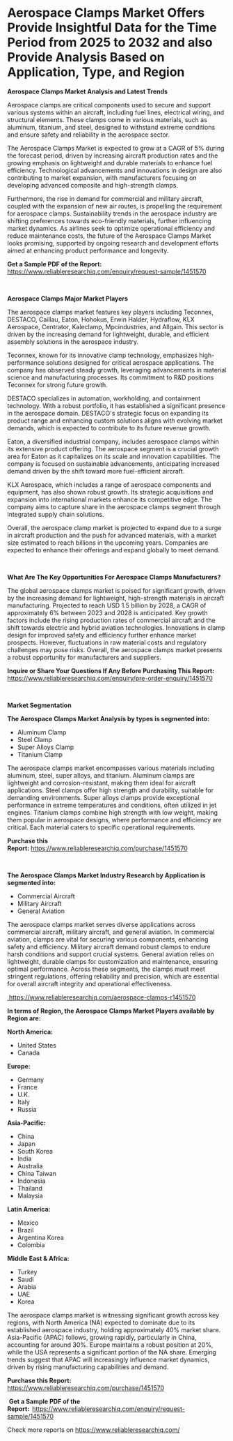 <p><h1>Aerospace Clamps Market Offers Provide Insightful Data for the Time Period from 2025 to 2032 and also Provide Analysis Based on Application, Type, and Region</h1></p><p><strong>Aerospace Clamps Market Analysis and Latest Trends</strong></p>
<p><p>Aerospace clamps are critical components used to secure and support various systems within an aircraft, including fuel lines, electrical wiring, and structural elements. These clamps come in various materials, such as aluminum, titanium, and steel, designed to withstand extreme conditions and ensure safety and reliability in the aerospace sector.</p><p>The Aerospace Clamps Market is expected to grow at a CAGR of 5% during the forecast period, driven by increasing aircraft production rates and the growing emphasis on lightweight and durable materials to enhance fuel efficiency. Technological advancements and innovations in design are also contributing to market expansion, with manufacturers focusing on developing advanced composite and high-strength clamps.</p><p>Furthermore, the rise in demand for commercial and military aircraft, coupled with the expansion of new air routes, is propelling the requirement for aerospace clamps. Sustainability trends in the aerospace industry are shifting preferences towards eco-friendly materials, further influencing market dynamics. As airlines seek to optimize operational efficiency and reduce maintenance costs, the future of the Aerospace Clamps Market looks promising, supported by ongoing research and development efforts aimed at enhancing product performance and longevity.</p></p>
<p><strong>Get a Sample PDF of the Report:&nbsp;</strong> <a href="https://www.reliableresearchiq.com/enquiry/request-sample/1451570?utm_campaign=2145&utm_medium=2&utm_source=Github&utm_content=ia&utm_term=28022025&utm_id=aerospace-clamps">https://www.reliableresearchiq.com/enquiry/request-sample/1451570</a></p>
<p>&nbsp;</p>
<p><strong>Aerospace Clamps Major Market Players</strong></p>
<p><p>The aerospace clamps market features key players including Teconnex, DESTACO, Caillau, Eaton, Hohokus, Erwin Halder, Hydraflow, KLX Aerospace, Centrator, Kaleclamp, Mpcindustries, and Allgain. This sector is driven by the increasing demand for lightweight, durable, and efficient assembly solutions in the aerospace industry.</p><p>Teconnex, known for its innovative clamp technology, emphasizes high-performance solutions designed for critical aerospace applications. The company has observed steady growth, leveraging advancements in material science and manufacturing processes. Its commitment to R&D positions Teconnex for strong future growth.</p><p>DESTACO specializes in automation, workholding, and containment technology. With a robust portfolio, it has established a significant presence in the aerospace domain. DESTACO's strategic focus on expanding its product range and enhancing custom solutions aligns with evolving market demands, which is expected to contribute to its future revenue growth.</p><p>Eaton, a diversified industrial company, includes aerospace clamps within its extensive product offering. The aerospace segment is a crucial growth area for Eaton as it capitalizes on its scale and innovation capabilities. The company is focused on sustainable advancements, anticipating increased demand driven by the shift toward more fuel-efficient aircraft.</p><p>KLX Aerospace, which includes a range of aerospace components and equipment, has also shown robust growth. Its strategic acquisitions and expansion into international markets enhance its competitive edge. The company aims to capture share in the aerospace clamps segment through integrated supply chain solutions.</p><p>Overall, the aerospace clamp market is projected to expand due to a surge in aircraft production and the push for advanced materials, with a market size estimated to reach billions in the upcoming years. Companies are expected to enhance their offerings and expand globally to meet demand.</p></p>
<p>&nbsp;</p>
<p><strong>What Are The Key Opportunities For Aerospace Clamps Manufacturers?</strong></p>
<p><p>The global aerospace clamps market is poised for significant growth, driven by the increasing demand for lightweight, high-strength materials in aircraft manufacturing. Projected to reach USD 1.5 billion by 2028, a CAGR of approximately 6% between 2023 and 2028 is anticipated. Key growth factors include the rising production rates of commercial aircraft and the shift towards electric and hybrid aviation technologies. Innovations in clamp design for improved safety and efficiency further enhance market prospects. However, fluctuations in raw material costs and regulatory challenges may pose risks. Overall, the aerospace clamps market presents a robust opportunity for manufacturers and suppliers.</p></p>
<p><strong>Inquire or Share Your Questions If Any Before Purchasing This Report:</strong> <a href="https://www.reliableresearchiq.com/enquiry/pre-order-enquiry/1451570?utm_campaign=2145&utm_medium=2&utm_source=Github&utm_content=ia&utm_term=28022025&utm_id=aerospace-clamps">https://www.reliableresearchiq.com/enquiry/pre-order-enquiry/1451570</a></p>
<p>&nbsp;</p>
<p><strong>Market Segmentation</strong></p>
<p><strong>The Aerospace Clamps Market Analysis by types is segmented into:</strong></p>
<p><ul><li>Aluminum Clamp</li><li>Steel Clamp</li><li>Super Alloys Clamp</li><li>Titanium Clamp</li></ul></p>
<p><p>The aerospace clamps market encompasses various materials including aluminum, steel, super alloys, and titanium. Aluminum clamps are lightweight and corrosion-resistant, making them ideal for aircraft applications. Steel clamps offer high strength and durability, suitable for demanding environments. Super alloys clamps provide exceptional performance in extreme temperatures and conditions, often utilized in jet engines. Titanium clamps combine high strength with low weight, making them popular in aerospace designs, where performance and efficiency are critical. Each material caters to specific operational requirements.</p></p>
<p><strong>Purchase this Report:&nbsp;</strong><a href="https://www.reliableresearchiq.com/purchase/1451570?utm_campaign=2145&utm_medium=2&utm_source=Github&utm_content=ia&utm_term=28022025&utm_id=aerospace-clamps">https://www.reliableresearchiq.com/purchase/1451570</a></p>
<p>&nbsp;</p>
<p><strong>The Aerospace Clamps Market Industry Research by Application is segmented into:</strong></p>
<p><ul><li>Commercial Aircraft</li><li>Military Aircraft</li><li>General Aviation</li></ul></p>
<p><p>The aerospace clamps market serves diverse applications across commercial aircraft, military aircraft, and general aviation. In commercial aviation, clamps are vital for securing various components, enhancing safety and efficiency. Military aircraft demand robust clamps to endure harsh conditions and support crucial systems. General aviation relies on lightweight, durable clamps for customization and maintenance, ensuring optimal performance. Across these segments, the clamps must meet stringent regulations, offering reliability and precision, which are essential for overall aircraft integrity and operational effectiveness.</p></p>
<p><a href="https://www.reliableresearchiq.com/aerospace-clamps-r1451570?utm_campaign=2145&utm_medium=2&utm_source=Github&utm_content=ia&utm_term=28022025&utm_id=aerospace-clamps">&nbsp;https://www.reliableresearchiq.com/aerospace-clamps-r1451570</a></p>
<p><strong>In terms of Region, the Aerospace Clamps Market Players available by Region are:</strong></p>
<p>
    <p> <strong> North America: </strong>
        <ul>
            <li>United States</li>
            <li>Canada</li>
        </ul>
        </p> 
    <p> <strong> Europe: </strong>
        <ul>
            <li>Germany</li>
            <li>France</li>
            <li>U.K.</li>
            <li>Italy</li>
            <li>Russia</li>
        </ul>
        </p> 
    <p> <strong> Asia-Pacific: </strong>
        <ul>
            <li>China</li>
            <li>Japan</li>
            <li>South Korea</li>
            <li>India</li>
            <li>Australia</li>
            <li>China Taiwan</li>
            <li>Indonesia</li>
            <li>Thailand</li>
            <li>Malaysia</li>
        </ul>
        </p> 
    <p> <strong> Latin America: </strong>
        <ul>
            <li>Mexico</li>
            <li>Brazil</li>
            <li>Argentina Korea</li>
            <li>Colombia</li>
        </ul>
        </p> 
    <p> <strong> Middle East & Africa: </strong>
        <ul>
            <li>Turkey</li>
            <li>Saudi</li>
            <li>Arabia</li>
            <li>UAE</li>
            <li>Korea</li>
        </ul>
    </p>
    </p>
<p><p>The aerospace clamps market is witnessing significant growth across key regions, with North America (NA) expected to dominate due to its established aerospace industry, holding approximately 40% market share. Asia-Pacific (APAC) follows, growing rapidly, particularly in China, accounting for around 30%. Europe maintains a robust position at 20%, while the USA represents a significant portion of the NA share. Emerging trends suggest that APAC will increasingly influence market dynamics, driven by rising manufacturing capabilities and demand.</p></p>
<p><strong>Purchase this Report: </strong><a href="https://www.reliableresearchiq.com/purchase/1451570?utm_campaign=2145&utm_medium=2&utm_source=Github&utm_content=ia&utm_term=28022025&utm_id=aerospace-clamps">https://www.reliableresearchiq.com/purchase/1451570</a></p>
<p>&nbsp;<strong>Get a Sample PDF of the Report:&nbsp;&nbsp;</strong><a href="https://www.reliableresearchiq.com/enquiry/request-sample/1451570?utm_campaign=2145&utm_medium=2&utm_source=Github&utm_content=ia&utm_term=28022025&utm_id=aerospace-clamps">https://www.reliableresearchiq.com/enquiry/request-sample/1451570</a></p>
<p><strong></strong></p>
<p>Check more reports on <a href="https://www.reliableresearchiq.com/?utm_campaign=2145&utm_medium=2&utm_source=Github&utm_content=ia&utm_term=28022025&utm_id=aerospace-clamps">https://www.reliableresearchiq.com/</a></p>